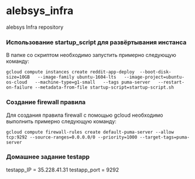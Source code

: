 # alebsys_infra
alebsys Infra repository

### Использование startup_script для развёртывания инстанса

В папке со скриптом необходимо запустить примерно следующую команду:

```
gcloud compute instances create reddit-app-deploy  --boot-disk-size=10GB   --image-family ubuntu-1604-lts   --image-project=ubuntu-os-cloud   --machine-type=g1-small   --tags puma-server   --restart-on-failure --metadata-from-file startup-script=startup-script.sh
```

### Создание firewall правила

Для создания правила firewall с помощью gcloud необходимо выполнить примерно следующую команду:

```
gcloud compute firewall-rules create default-puma-server --allow tcp:9292 --source-ranges=0.0.0.0/0 --priority=1000 --target-tags=puma-server
```

### Домашнее задание testapp

testapp_IP = 35.228.41.31
testapp_port = 9292

